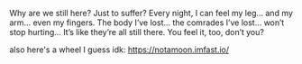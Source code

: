 Why are we still here? Just to suffer? Every night, I can feel my leg… and my arm… even my fingers. The body I’ve lost… the comrades I’ve lost… won’t stop hurting… It’s like they’re all still there. You feel it, too, don’t you?

also here's a wheel I guess idk: https://notamoon.imfast.io/
